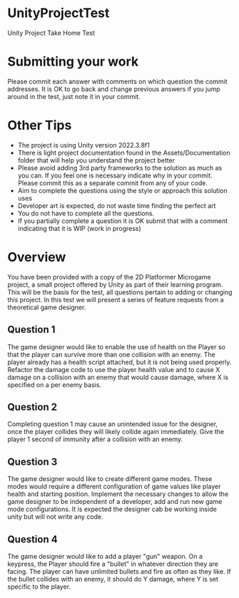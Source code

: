 # UnityProjectTest
Unity Project Take Home Test


# Submitting your work
Please commit each answer with comments on which question the commit addresses.  It is OK to go back and change previous answers if you jump around in the test, just note it in your commit.

# Other Tips
- The project is using Unity version 2022.3.8f1
- There is light project documentation found in the Assets/Documentation folder that will help you understand the project better
- Please avoid adding 3rd party frameworks to the solution as much as you can.  If you feel one is necessary indicate why in your commit.  Please commit this as a separate commit from any of your code.
- Aim to complete the questions using the style or approach this solution uses
- Developer art is expected, do not waste time finding the perfect art
- You do not have to complete all the questions.
- If you partially complete a question it is OK submit that with a comment indicating that it is WIP (work in progress)


# Overview
You have been provided with a copy of the 2D Platformer Microgame project, a small project offered by Unity as part of their learning program.  This will be the basis for the test, all questions pertain to adding or changing this project.  In this test we will present a series of feature requests from a theoretical game designer.


## Question 1
The game designer would like to enable the use of health on the Player so that the player can survive more than one collision with an enemy.  The player already has a health script attached, but it is not being used properly.  Refactor the damage code to use the player health value and to cause X damage on a collision with an enemy that would cause damage, where X is specified on a per enemy basis.

## Question 2
Completing question 1 may cause an unintended issue for the designer, once the player collides they will likely collide again immediately.  Give the player 1 second of immunity after a collision with an enemy.

## Question 3
The game designer would like to create different game modes.  These modes would require a different configuration of game values like player health and starting position.  Implement the necessary changes to allow the game designer to be independent of a developer, add and run new game mode configurations.  It is expected the designer cab be working inside unity but will not write any code.

## Question 4
The game designer would like to add a player "gun" weapon.  On a keypress, the Player should fire a "bullet" in whatever direction they are facing.  The player can have unlimited bullets and fire as often as they like.  If the bullet collides with an enemy, it should do Y damage, where Y is set specific to the player.
